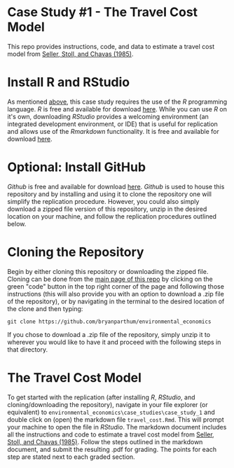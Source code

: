 # Case Study #1 - The Travel Cost Model
This repo provides instructions, code, and data to estimate a travel cost model from [Seller, Stoll, and Chavas (1985)](https://bryanparthum.github.io/environmental_economics/case_studies/case_study_1/papers/Seller_et_al_1985_LandEcon-travel_cost.pdf).

# Install R and RStudio
As mentioned [above](#requirements), this case study requires the use of the *R* programming language. *R* is free and available for download [here](https://www.r-project.org/). While you can use *R* on it's own, downloading *RStudio* provides a welcoming environment (an integrated development environment, or IDE) that is useful for replication and allows use of the *Rmarkdown* functionality. It is free and available for download [here](https://www.rstudio.com/products/rstudio/).

# Optional: Install GitHub
*Github* is free and available for download [here](https://github.com/git-guides/install-git). *Github* is used to house this repository and by installing and using it to clone the repository one will simplify the replication procedure. However, you could also simply download a zipped file version of this repository, unzip in the desired location on your machine, and follow the replication procedures outlined below.

# Cloning the Repository
Begin by either cloning this repository or downloading the zipped file. Cloning can be done from the [main page of this repo](https://github.com/bryanparthum/environmental_economics) by clicking on the green "code" button in the top right corner of the page and following those instructions (this will also provide you with an option to download a .zip file of the repository), or by navigating in the terminal to the desired location of the clone and then typing: 

```
git clone https://github.com/bryanparthum/environmental_economics
```

If you chose to download a .zip file of the repository, simply unzip it to wherever you would like to have it and proceed with the following steps in that directory.

# The Travel Cost Model 
To get started with the replication (after installing *R*, *RStudio*, and cloning/downloading the repository), navigate in your file explorer (or equivalent) to `environmental_economics\case_studies\case_study_1` and double click on (open) the markdown file `travel_cost.Rmd`. This will prompt your machine to open the file in *RStudio*. The markdown document includes all the instructions and code to estimate a travel cost model from [Seller, Stoll, and Chavas (1985)](https://bryanparthum.github.io/environmental_economics/case_studies/case_study_1/Seller_et_al_1985_LandEcon-travel_cost.pdf). Follow the steps outlined in the markdown document, and submit the resulting .pdf for grading. The points for each step are stated next to each graded section.
